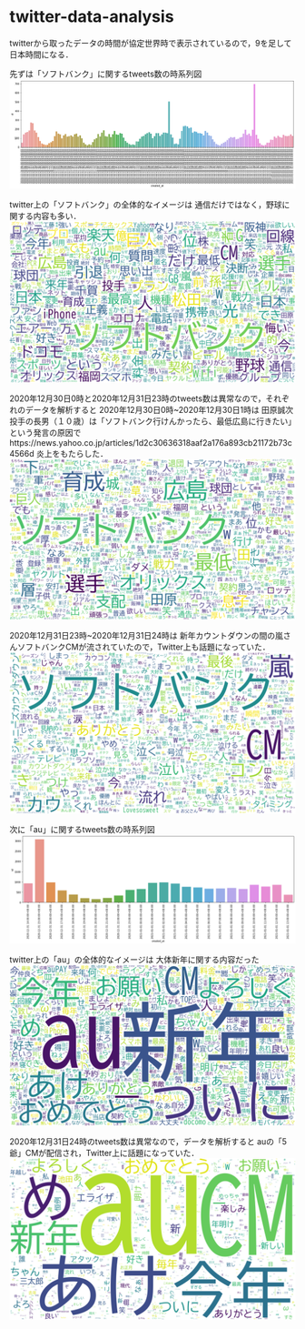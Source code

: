 # twitter-data-analysis
twitterから取ったデータの時間が協定世界時で表示されているので，9を足して日本時間になる．

先ずは「ソフトバンク」に関するtweets数の時系列図
![image](https://github.com/zhihangxin/data-analysis/blob/main/img/%E3%82%BD%E3%83%95%E3%83%88%E3%83%90%E3%83%B3%E3%82%AF.png)

twitter上の「ソフトバンク」の全体的なイメージは
通信だけではなく，野球に関する内容も多い．
![image](https://github.com/zhihangxin/data-analysis/blob/main/img/%E3%82%BD%E3%83%95%E3%83%88%E3%83%90%E3%83%B3%E3%82%AF%E3%83%AF%E3%83%BC%E3%83%89%E3%82%AF%E3%83%A9%E3%82%A6%E3%83%89.png)

2020年12月30日0時と2020年12月31日23時のtweets数は異常なので，それぞれのデータを解析すると
2020年12月30日0時~2020年12月30日1時は
田原誠次投手の長男（１０歳）は「ソフトバンク行けんかったら、最低広島に行きたい」という発言の原因でhttps://news.yahoo.co.jp/articles/1d2c30636318aaf2a176a893cb21172b73c4566d
炎上をもたらした．
![image](https://github.com/zhihangxin/data-analysis/blob/main/img/%E3%82%BD%E3%83%95%E3%83%88%E3%83%90%E3%83%B3%E3%82%AF12%E6%9C%8830%E6%97%A5%EF%BC%90%E6%99%82.png)

2020年12月31日23時~2020年12月31日24時は
新年カウントダウンの間の嵐さんソフトバンクCMが流されていたので，Twitter上も話題になっていた．
![image](https://github.com/zhihangxin/data-analysis/blob/main/img/%E3%82%BD%E3%83%95%E3%83%88%E3%83%90%E3%83%B3%E3%82%AF31%E6%97%A523%E6%99%82%E3%83%AF%E3%83%BC%E3%83%89%E3%82%AF%E3%83%A9%E3%82%A6%E3%83%89.png)

次に「au」に関するtweets数の時系列図
![image](https://github.com/zhihangxin/data-analysis/blob/main/img/au.png)

twitter上の「au」の全体的なイメージは
大体新年に関する内容だった
![image](https://github.com/zhihangxin/data-analysis/blob/main/img/au%E3%83%AF%E3%83%BC%E3%83%89%E3%82%AF%E3%83%A9%E3%82%A6%E3%83%89.png)

2020年12月31日24時のtweets数は異常なので，データを解析すると
auの「5爺」CMが配信され，Twitter上に話題になっていた．
![image](https://github.com/zhihangxin/data-analysis/blob/main/img/au31%E6%97%A524%E6%99%82%E3%83%AF%E3%83%BC%E3%83%89%E3%82%AF%E3%83%A9%E3%82%A6%E3%83%89.png)
